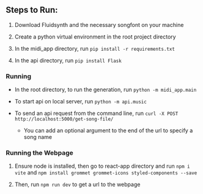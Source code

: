 ## Steps to Run:

1. Download Fluidsynth and the necessary songfont on your machine

2. Create a python virtual environment in the root project directory

3. In the midi_app directory, run `pip install -r requirements.txt`

4. In the api directory, run `pip install Flask`

### Running

- In the root directory, to run the generation, run `python -m midi_app.main`

- To start api on local server, run `python -m api.music`

- To send an api request from the command line, run `curl -X POST http://localhost:5000/get-song-file/`
  - You can add an optional argument to the end of the url to specify a song name

### Running the Webpage

1. Ensure node is installed, then go to react-app directory and run `npm i vite` and `npm install grommet grommet-icons styled-components --save`

2. Then, run `npm run dev` to get a url to the webpage
